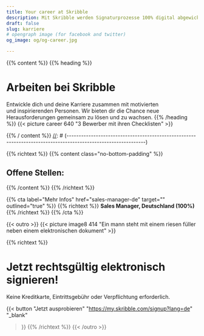 ```yaml
---
title: Your career at Skribble
description: Mit Skribble werden Signaturprozesse 100% digital abgewickelt, basierend auf der qualifizierten elektronischen Signatur “QES” - die e-Unterschrift, die vor Schweizer und EU Gesetz der handschriftlichen Unterschrift gleichgestellt ist.
draft: false
slug: karriere
# opengraph image (for facebook and twitter)
og_image: og/og-career.jpg

---
```


{{% content %}}
{{% heading %}}
# Arbeiten bei Skribble
Entwickle dich und deine Karriere zusammen mit motivierten <br class="hide-for-mobile">und inspirierenden Personen. Wir bieten dir die Chance neue Herausforderungen gemeinsam zu lösen und zu wachsen.
{{% /heading %}}
{{< picture career 640 "3 Bewerber mit ihren Checklisten" >}}

{{% / content %}}
[//]: # (--------------------------------------------------------------------------------------------------------------)

{{% richtext %}}
{{% content class="no-bottom-padding" %}}
## Offene Stellen:
{{% /content %}}
{{% /richtext %}}

{{% cta
  label="Mehr Infos"
  href="sales-manager-de"
  target=""
  outlined="true"
%}}
{{% richtext %}}
**Sales Manager, Deutschland (100%)**<br>
{{% /richtext %}}
{{% /cta %}}

[//]: # (--------------------------------------------------------------------------------------------------------------)

{{< outro >}}
{{< picture image8 414 "Ein mann steht mit einem riesen füller neben einem elektronischen dokument" >}}

{{% richtext %}}
# Jetzt rechtsgültig elektronisch signieren!
Keine Kreditkarte, Eintrittsgebühr oder Verpflichtung erforderlich.

{{< button
  "Jetzt ausprobieren"
  "https://my.skribble.com/signup?lang=de"
  "_blank"
>}}
{{% /richtext %}}
{{< /outro >}}
